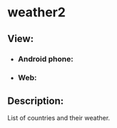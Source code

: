 # weather2

## View:
- ### Android phone:
- ### Web:

## Description:
List of countries and their weather.
